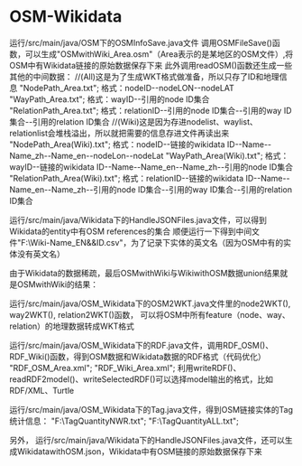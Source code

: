 # OSM-Wikidata
运行/src/main/java/OSM下的OSMInfoSave.java文件
调用OSMFileSave()函数，可以生成"OSMwithWiki_Area.osm"（Area表示的是某地区的OSM文件）,将OSM中有Wikidata链接的原始数据保存下来
此外调用readOSM()函数还生成一些其他的中间数据：
//(All)这是为了生成WKT格式做准备，所以只存了ID和地理信息
"NodePath_Area.txt";        格式：nodeID--nodeLON--nodeLAT
"WayPath_Area.txt";         格式：wayID--引用的node ID集合
"RelationPath_Area.txt";    格式：relationID--引用的node ID集合--引用的way ID集合--引用的relation ID集合
//(Wiki)这是因为存进nodelist、waylist、relationlist会堆栈溢出，所以就把需要的信息存进文件再读出来
"NodePath_Area(Wiki).txt";      格式：nodeID--链接的wikidata ID--Name--Name_zh--Name_en--nodeLon--nodeLat
"WayPath_Area(Wiki).txt";       格式：wayID--链接的wikidata ID--Name--Name_en--Name_zh--引用的node ID集合
"RelationPath_Area(Wiki).txt";  格式：relationID--链接的wikidata ID--Name--Name_en--Name_zh--引用的node ID集合--引用的way ID集合--引用的relation ID集合

运行/src/main/java/Wikidata下的HandleJSONFiles.java文件，可以得到Wikidata的entity中有OSM references的集合
顺便运行一下得到中间文件"F:\\Wiki-Name_EN&&ID.csv"，为了记录下实体的英文名（因为OSM中有的实体没有英文名）

由于Wikidata的数据稀疏，最后OSMwithWiki与WikiwithOSM数据union结果就是OSMwithWiki的结果：

运行/src/main/java/OSM_Wikidata下的OSM2WKT.java文件里的node2WKT(), way2WKT(), relation2WKT()函数，
可以将OSM中所有feature（node、way、relation）的地理数据转成WKT格式

运行/src/main/java/OSM_Wikidata下的RDF.java文件，调用RDF_OSM()、RDF_Wiki()函数，得到OSM数据和Wikidata数据的RDF格式（代码优化）
"RDF_OSM_Area.xml";
"RDF_Wiki_Area.xml";
利用writeRDF()、readRDF2model()、writeSelectedRDF()可以选择model输出的格式，比如RDF/XML、Turtle

运行/src/main/java/OSM_Wikidata下的Tag.java文件，得到OSM链接实体的Tag统计信息：
"F:\\TagQuantityNWR.txt";
"F:\\TagQuantityALL.txt";

另外，
运行/src/main/java/Wikidata下的HandleJSONFiles.java文件，还可以生成WikidatawithOSM.json，Wikidata中有OSM链接的原始数据保存下来
